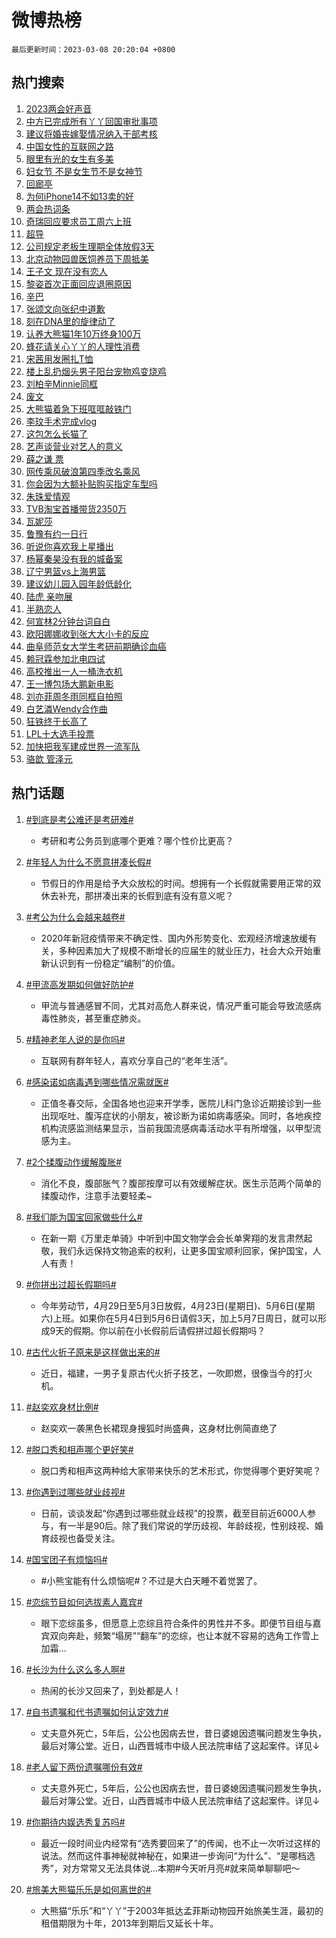 # 微博热榜

`最后更新时间：2023-03-08 20:20:04 +0800`

## 热门搜索

1. [2023两会好声音](https://m.weibo.cn/search?containerid=100103type%3D1%26t%3D10%26q%3D%232023%E4%B8%A4%E4%BC%9A%E5%A5%BD%E5%A3%B0%E9%9F%B3%23&stream_entry_id=51&isnewpage=1&extparam=seat%3D1%26dgr%3D0%26filter_type%3Drealtimehot%26cate%3D10103%26stream_entry_id%3D51%26pos%3D0%26c_type%3D51%26display_time%3D1678278003%26pre_seqid%3D16782780031930127690249&luicode=10000011&lfid=106003type%253D25%2526t%253D3%2526disable_hot%253D1%2526filter_type%253Drealtimehot)
1. [中方已完成所有丫丫回国审批事项](https://m.weibo.cn/search?containerid=100103type%3D1%26t%3D10%26q%3D%23%E4%B8%AD%E6%96%B9%E5%B7%B2%E5%AE%8C%E6%88%90%E6%89%80%E6%9C%89%E4%B8%AB%E4%B8%AB%E5%9B%9E%E5%9B%BD%E5%AE%A1%E6%89%B9%E4%BA%8B%E9%A1%B9%23&stream_entry_id=31&isnewpage=1&extparam=seat%3D1%26dgr%3D0%26filter_type%3Drealtimehot%26q%3D%2523%25E4%25B8%25AD%25E6%2596%25B9%25E5%25B7%25B2%25E5%25AE%258C%25E6%2588%2590%25E6%2589%2580%25E6%259C%2589%25E4%25B8%25AB%25E4%25B8%25AB%25E5%259B%259E%25E5%259B%25BD%25E5%25AE%25A1%25E6%2589%25B9%25E4%25BA%258B%25E9%25A1%25B9%2523%26stream_entry_id%3D31%26pos%3D0%26band_rank%3D1%26realpos%3D1%26c_type%3D31%26lcate%3D5001%26flag%3D1%26cate%3D5001%26display_time%3D1678278003%26pre_seqid%3D16782780031930127690249&luicode=10000011&lfid=106003type%253D25%2526t%253D3%2526disable_hot%253D1%2526filter_type%253Drealtimehot)
1. [建议将婚丧嫁娶情况纳入干部考核](https://m.weibo.cn/search?containerid=100103type%3D1%26t%3D10%26q%3D%23%E5%BB%BA%E8%AE%AE%E5%B0%86%E5%A9%9A%E4%B8%A7%E5%AB%81%E5%A8%B6%E6%83%85%E5%86%B5%E7%BA%B3%E5%85%A5%E5%B9%B2%E9%83%A8%E8%80%83%E6%A0%B8%23&stream_entry_id=31&isnewpage=1&extparam=seat%3D1%26dgr%3D0%26filter_type%3Drealtimehot%26q%3D%2523%25E5%25BB%25BA%25E8%25AE%25AE%25E5%25B0%2586%25E5%25A9%259A%25E4%25B8%25A7%25E5%25AB%2581%25E5%25A8%25B6%25E6%2583%2585%25E5%2586%25B5%25E7%25BA%25B3%25E5%2585%25A5%25E5%25B9%25B2%25E9%2583%25A8%25E8%2580%2583%25E6%25A0%25B8%2523%26stream_entry_id%3D31%26pos%3D1%26band_rank%3D2%26realpos%3D2%26c_type%3D31%26lcate%3D5001%26flag%3D1%26cate%3D5001%26display_time%3D1678278003%26pre_seqid%3D16782780031930127690249&luicode=10000011&lfid=106003type%253D25%2526t%253D3%2526disable_hot%253D1%2526filter_type%253Drealtimehot)
1. [中国女性的互联网之路](https://m.weibo.cn/search?containerid=100103type%3D1%26t%3D10%26q%3D%23%E4%B8%AD%E5%9B%BD%E5%A5%B3%E6%80%A7%E7%9A%84%E4%BA%92%E8%81%94%E7%BD%91%E4%B9%8B%E8%B7%AF%23&stream_entry_id=31&isnewpage=1&extparam=seat%3D1%26dgr%3D0%26filter_type%3Drealtimehot%26q%3D%2523%25E4%25B8%25AD%25E5%259B%25BD%25E5%25A5%25B3%25E6%2580%25A7%25E7%259A%2584%25E4%25BA%2592%25E8%2581%2594%25E7%25BD%2591%25E4%25B9%258B%25E8%25B7%25AF%2523%26stream_entry_id%3D31%26pos%3D2%26band_rank%3D3%26realpos%3D3%26c_type%3D31%26lcate%3D5001%26flag%3D0%26cate%3D5001%26display_time%3D1678278003%26pre_seqid%3D16782780031930127690249&luicode=10000011&lfid=106003type%253D25%2526t%253D3%2526disable_hot%253D1%2526filter_type%253Drealtimehot)
1. [眼里有光的女生有多美](https://m.weibo.cn/search?containerid=100103type%3D1%26t%3D10%26q%3D%23%E7%9C%BC%E9%87%8C%E6%9C%89%E5%85%89%E7%9A%84%E5%A5%B3%E7%94%9F%E6%9C%89%E5%A4%9A%E7%BE%8E%23&stream_entry_id=31&isnewpage=1&extparam=seat%3D1%26dgr%3D0%26filter_type%3Drealtimehot%26topic_ad%3D1%26adid%3D181680%26q%3D%2523%25E7%259C%25BC%25E9%2587%258C%25E6%259C%2589%25E5%2585%2589%25E7%259A%2584%25E5%25A5%25B3%25E7%2594%259F%25E6%259C%2589%25E5%25A4%259A%25E7%25BE%258E%2523%26stream_entry_id%3D31%26pos%3D3%26band_rank%3D4%26c_type%3D31%26lcate%3D5001%26cate%3D5001%26display_time%3D1678278003%26pre_seqid%3D16782780031930127690249&luicode=10000011&lfid=106003type%253D25%2526t%253D3%2526disable_hot%253D1%2526filter_type%253Drealtimehot)
1. [妇女节 不是女生节不是女神节](https://m.weibo.cn/search?containerid=100103type%3D1%26t%3D10%26q%3D%E5%A6%87%E5%A5%B3%E8%8A%82+%E4%B8%8D%E6%98%AF%E5%A5%B3%E7%94%9F%E8%8A%82%E4%B8%8D%E6%98%AF%E5%A5%B3%E7%A5%9E%E8%8A%82&stream_entry_id=31&isnewpage=1&extparam=seat%3D1%26dgr%3D0%26filter_type%3Drealtimehot%26q%3D%25E5%25A6%2587%25E5%25A5%25B3%25E8%258A%2582%2520%25E4%25B8%258D%25E6%2598%25AF%25E5%25A5%25B3%25E7%2594%259F%25E8%258A%2582%25E4%25B8%258D%25E6%2598%25AF%25E5%25A5%25B3%25E7%25A5%259E%25E8%258A%2582%26stream_entry_id%3D31%26pos%3D4%26band_rank%3D4%26realpos%3D4%26c_type%3D31%26lcate%3D5001%26flag%3D16%26cate%3D5001%26display_time%3D1678278003%26pre_seqid%3D16782780031930127690249&luicode=10000011&lfid=106003type%253D25%2526t%253D3%2526disable_hot%253D1%2526filter_type%253Drealtimehot)
1. [回廊亭](https://m.weibo.cn/search?containerid=100103type%3D1%26t%3D10%26q%3D%E5%9B%9E%E5%BB%8A%E4%BA%AD&stream_entry_id=31&isnewpage=1&extparam=seat%3D1%26dgr%3D0%26filter_type%3Drealtimehot%26q%3D%25E5%259B%259E%25E5%25BB%258A%25E4%25BA%25AD%26stream_entry_id%3D31%26pos%3D5%26band_rank%3D5%26realpos%3D5%26c_type%3D31%26lcate%3D5001%26flag%3D1%26cate%3D5001%26display_time%3D1678278003%26pre_seqid%3D16782780031930127690249&luicode=10000011&lfid=106003type%253D25%2526t%253D3%2526disable_hot%253D1%2526filter_type%253Drealtimehot)
1. [为何iPhone14不如13卖的好](https://m.weibo.cn/search?containerid=100103type%3D1%26t%3D10%26q%3D%23%E4%B8%BA%E4%BD%95iPhone14%E4%B8%8D%E5%A6%8213%E5%8D%96%E7%9A%84%E5%A5%BD%23&stream_entry_id=31&isnewpage=1&extparam=seat%3D1%26dgr%3D0%26filter_type%3Drealtimehot%26q%3D%2523%25E4%25B8%25BA%25E4%25BD%2595iPhone14%25E4%25B8%258D%25E5%25A6%258213%25E5%258D%2596%25E7%259A%2584%25E5%25A5%25BD%2523%26stream_entry_id%3D31%26pos%3D6%26band_rank%3D6%26realpos%3D6%26c_type%3D31%26lcate%3D5001%26flag%3D0%26cate%3D5001%26display_time%3D1678278003%26pre_seqid%3D16782780031930127690249&luicode=10000011&lfid=106003type%253D25%2526t%253D3%2526disable_hot%253D1%2526filter_type%253Drealtimehot)
1. [两会热词条](https://m.weibo.cn/search?containerid=100103type%3D1%26t%3D10%26q%3D%23%E4%B8%A4%E4%BC%9A%E7%83%AD%E8%AF%8D%E6%9D%A1%23&stream_entry_id=31&isnewpage=1&extparam=seat%3D1%26dgr%3D0%26filter_type%3Drealtimehot%26adid%3D181701%26q%3D%2523%25E4%25B8%25A4%25E4%25BC%259A%25E7%2583%25AD%25E8%25AF%258D%25E6%259D%25A1%2523%26stream_entry_id%3D31%26pos%3D7%26band_rank%3D7%26c_type%3D31%26lcate%3D5001%26cate%3D5001%26display_time%3D1678278003%26pre_seqid%3D16782780031930127690249&luicode=10000011&lfid=106003type%253D25%2526t%253D3%2526disable_hot%253D1%2526filter_type%253Drealtimehot)
1. [奇瑞回应要求员工周六上班](https://m.weibo.cn/search?containerid=100103type%3D1%26t%3D10%26q%3D%23%E5%A5%87%E7%91%9E%E5%9B%9E%E5%BA%94%E8%A6%81%E6%B1%82%E5%91%98%E5%B7%A5%E5%91%A8%E5%85%AD%E4%B8%8A%E7%8F%AD%23&stream_entry_id=31&isnewpage=1&extparam=seat%3D1%26dgr%3D0%26filter_type%3Drealtimehot%26q%3D%2523%25E5%25A5%2587%25E7%2591%259E%25E5%259B%259E%25E5%25BA%2594%25E8%25A6%2581%25E6%25B1%2582%25E5%2591%2598%25E5%25B7%25A5%25E5%2591%25A8%25E5%2585%25AD%25E4%25B8%258A%25E7%258F%25AD%2523%26stream_entry_id%3D31%26pos%3D8%26band_rank%3D7%26realpos%3D7%26c_type%3D31%26lcate%3D5001%26flag%3D0%26cate%3D5001%26display_time%3D1678278003%26pre_seqid%3D16782780031930127690249&luicode=10000011&lfid=106003type%253D25%2526t%253D3%2526disable_hot%253D1%2526filter_type%253Drealtimehot)
1. [超导](https://m.weibo.cn/search?containerid=100103type%3D1%26t%3D10%26q%3D%E8%B6%85%E5%AF%BC&stream_entry_id=31&isnewpage=1&extparam=seat%3D1%26dgr%3D0%26filter_type%3Drealtimehot%26q%3D%25E8%25B6%2585%25E5%25AF%25BC%26stream_entry_id%3D31%26pos%3D9%26band_rank%3D8%26realpos%3D8%26c_type%3D31%26lcate%3D5001%26flag%3D1%26cate%3D5001%26display_time%3D1678278003%26pre_seqid%3D16782780031930127690249&luicode=10000011&lfid=106003type%253D25%2526t%253D3%2526disable_hot%253D1%2526filter_type%253Drealtimehot)
1. [公司规定老板生理期全体放假3天](https://m.weibo.cn/search?containerid=100103type%3D1%26t%3D10%26q%3D%23%E5%85%AC%E5%8F%B8%E8%A7%84%E5%AE%9A%E8%80%81%E6%9D%BF%E7%94%9F%E7%90%86%E6%9C%9F%E5%85%A8%E4%BD%93%E6%94%BE%E5%81%873%E5%A4%A9%23&stream_entry_id=31&isnewpage=1&extparam=seat%3D1%26dgr%3D0%26filter_type%3Drealtimehot%26q%3D%2523%25E5%2585%25AC%25E5%258F%25B8%25E8%25A7%2584%25E5%25AE%259A%25E8%2580%2581%25E6%259D%25BF%25E7%2594%259F%25E7%2590%2586%25E6%259C%259F%25E5%2585%25A8%25E4%25BD%2593%25E6%2594%25BE%25E5%2581%25873%25E5%25A4%25A9%2523%26stream_entry_id%3D31%26pos%3D10%26band_rank%3D9%26realpos%3D9%26c_type%3D31%26lcate%3D5001%26flag%3D0%26cate%3D5001%26display_time%3D1678278003%26pre_seqid%3D16782780031930127690249&luicode=10000011&lfid=106003type%253D25%2526t%253D3%2526disable_hot%253D1%2526filter_type%253Drealtimehot)
1. [北京动物园兽医饲养员下周抵美](https://m.weibo.cn/search?containerid=100103type%3D1%26t%3D10%26q%3D%23%E5%8C%97%E4%BA%AC%E5%8A%A8%E7%89%A9%E5%9B%AD%E5%85%BD%E5%8C%BB%E9%A5%B2%E5%85%BB%E5%91%98%E4%B8%8B%E5%91%A8%E6%8A%B5%E7%BE%8E%23&stream_entry_id=31&isnewpage=1&extparam=seat%3D1%26dgr%3D0%26filter_type%3Drealtimehot%26q%3D%2523%25E5%258C%2597%25E4%25BA%25AC%25E5%258A%25A8%25E7%2589%25A9%25E5%259B%25AD%25E5%2585%25BD%25E5%258C%25BB%25E9%25A5%25B2%25E5%2585%25BB%25E5%2591%2598%25E4%25B8%258B%25E5%2591%25A8%25E6%258A%25B5%25E7%25BE%258E%2523%26stream_entry_id%3D31%26pos%3D11%26band_rank%3D10%26realpos%3D10%26c_type%3D31%26lcate%3D5001%26flag%3D0%26cate%3D5001%26display_time%3D1678278003%26pre_seqid%3D16782780031930127690249&luicode=10000011&lfid=106003type%253D25%2526t%253D3%2526disable_hot%253D1%2526filter_type%253Drealtimehot)
1. [王子文 现在没有恋人](https://m.weibo.cn/search?containerid=100103type%3D1%26t%3D10%26q%3D%E7%8E%8B%E5%AD%90%E6%96%87+%E7%8E%B0%E5%9C%A8%E6%B2%A1%E6%9C%89%E6%81%8B%E4%BA%BA&stream_entry_id=31&isnewpage=1&extparam=seat%3D1%26dgr%3D0%26filter_type%3Drealtimehot%26q%3D%25E7%258E%258B%25E5%25AD%2590%25E6%2596%2587%2520%25E7%258E%25B0%25E5%259C%25A8%25E6%25B2%25A1%25E6%259C%2589%25E6%2581%258B%25E4%25BA%25BA%26stream_entry_id%3D31%26pos%3D12%26band_rank%3D11%26realpos%3D11%26c_type%3D31%26lcate%3D5001%26flag%3D2%26cate%3D5001%26display_time%3D1678278003%26pre_seqid%3D16782780031930127690249&luicode=10000011&lfid=106003type%253D25%2526t%253D3%2526disable_hot%253D1%2526filter_type%253Drealtimehot)
1. [黎姿首次正面回应退圈原因](https://m.weibo.cn/search?containerid=100103type%3D1%26t%3D10%26q%3D%23%E9%BB%8E%E5%A7%BF%E9%A6%96%E6%AC%A1%E6%AD%A3%E9%9D%A2%E5%9B%9E%E5%BA%94%E9%80%80%E5%9C%88%E5%8E%9F%E5%9B%A0%23&stream_entry_id=31&isnewpage=1&extparam=seat%3D1%26dgr%3D0%26filter_type%3Drealtimehot%26q%3D%2523%25E9%25BB%258E%25E5%25A7%25BF%25E9%25A6%2596%25E6%25AC%25A1%25E6%25AD%25A3%25E9%259D%25A2%25E5%259B%259E%25E5%25BA%2594%25E9%2580%2580%25E5%259C%2588%25E5%258E%259F%25E5%259B%25A0%2523%26stream_entry_id%3D31%26pos%3D13%26band_rank%3D12%26realpos%3D12%26c_type%3D31%26lcate%3D5001%26flag%3D1%26cate%3D5001%26display_time%3D1678278003%26pre_seqid%3D16782780031930127690249&luicode=10000011&lfid=106003type%253D25%2526t%253D3%2526disable_hot%253D1%2526filter_type%253Drealtimehot)
1. [辛巴](https://m.weibo.cn/search?containerid=100103type%3D1%26t%3D10%26q%3D%E8%BE%9B%E5%B7%B4&stream_entry_id=31&isnewpage=1&extparam=seat%3D1%26dgr%3D0%26filter_type%3Drealtimehot%26q%3D%25E8%25BE%259B%25E5%25B7%25B4%26stream_entry_id%3D31%26pos%3D14%26band_rank%3D13%26realpos%3D13%26c_type%3D31%26lcate%3D5001%26flag%3D1%26cate%3D5001%26display_time%3D1678278003%26pre_seqid%3D16782780031930127690249&luicode=10000011&lfid=106003type%253D25%2526t%253D3%2526disable_hot%253D1%2526filter_type%253Drealtimehot)
1. [张颂文向张纪中道歉](https://m.weibo.cn/search?containerid=100103type%3D1%26t%3D10%26q%3D%23%E5%BC%A0%E9%A2%82%E6%96%87%E5%90%91%E5%BC%A0%E7%BA%AA%E4%B8%AD%E9%81%93%E6%AD%89%23&stream_entry_id=31&isnewpage=1&extparam=seat%3D1%26dgr%3D0%26filter_type%3Drealtimehot%26q%3D%2523%25E5%25BC%25A0%25E9%25A2%2582%25E6%2596%2587%25E5%2590%2591%25E5%25BC%25A0%25E7%25BA%25AA%25E4%25B8%25AD%25E9%2581%2593%25E6%25AD%2589%2523%26stream_entry_id%3D31%26pos%3D15%26band_rank%3D14%26realpos%3D14%26c_type%3D31%26lcate%3D5001%26flag%3D2%26cate%3D5001%26display_time%3D1678278003%26pre_seqid%3D16782780031930127690249&luicode=10000011&lfid=106003type%253D25%2526t%253D3%2526disable_hot%253D1%2526filter_type%253Drealtimehot)
1. [刻在DNA里的旋律动了](https://m.weibo.cn/search?containerid=100103type%3D1%26t%3D10%26q%3D%23%E5%88%BB%E5%9C%A8DNA%E9%87%8C%E7%9A%84%E6%97%8B%E5%BE%8B%E5%8A%A8%E4%BA%86%23&stream_entry_id=31&isnewpage=1&extparam=seat%3D1%26dgr%3D0%26filter_type%3Drealtimehot%26adid%3D181855%26q%3D%2523%25E5%2588%25BB%25E5%259C%25A8DNA%25E9%2587%258C%25E7%259A%2584%25E6%2597%258B%25E5%25BE%258B%25E5%258A%25A8%25E4%25BA%2586%2523%26stream_entry_id%3D31%26pos%3D16%26band_rank%3D15%26realpos%3D15%26c_type%3D31%26lcate%3D5001%26flag%3D0%26cate%3D5001%26display_time%3D1678278003%26pre_seqid%3D16782780031930127690249&luicode=10000011&lfid=106003type%253D25%2526t%253D3%2526disable_hot%253D1%2526filter_type%253Drealtimehot)
1. [认养大熊猫1年10万终身100万](https://m.weibo.cn/search?containerid=100103type%3D1%26t%3D10%26q%3D%23%E8%AE%A4%E5%85%BB%E5%A4%A7%E7%86%8A%E7%8C%AB1%E5%B9%B410%E4%B8%87%E7%BB%88%E8%BA%AB100%E4%B8%87%23&stream_entry_id=31&isnewpage=1&extparam=seat%3D1%26dgr%3D0%26filter_type%3Drealtimehot%26q%3D%2523%25E8%25AE%25A4%25E5%2585%25BB%25E5%25A4%25A7%25E7%2586%258A%25E7%258C%25AB1%25E5%25B9%25B410%25E4%25B8%2587%25E7%25BB%2588%25E8%25BA%25AB100%25E4%25B8%2587%2523%26stream_entry_id%3D31%26pos%3D17%26band_rank%3D16%26realpos%3D16%26c_type%3D31%26lcate%3D5001%26flag%3D1%26cate%3D5001%26display_time%3D1678278003%26pre_seqid%3D16782780031930127690249&luicode=10000011&lfid=106003type%253D25%2526t%253D3%2526disable_hot%253D1%2526filter_type%253Drealtimehot)
1. [蜂花请关心丫丫的人理性消费](https://m.weibo.cn/search?containerid=100103type%3D1%26t%3D10%26q%3D%23%E8%9C%82%E8%8A%B1%E8%AF%B7%E5%85%B3%E5%BF%83%E4%B8%AB%E4%B8%AB%E7%9A%84%E4%BA%BA%E7%90%86%E6%80%A7%E6%B6%88%E8%B4%B9%23&stream_entry_id=31&isnewpage=1&extparam=seat%3D1%26dgr%3D0%26filter_type%3Drealtimehot%26q%3D%2523%25E8%259C%2582%25E8%258A%25B1%25E8%25AF%25B7%25E5%2585%25B3%25E5%25BF%2583%25E4%25B8%25AB%25E4%25B8%25AB%25E7%259A%2584%25E4%25BA%25BA%25E7%2590%2586%25E6%2580%25A7%25E6%25B6%2588%25E8%25B4%25B9%2523%26stream_entry_id%3D31%26pos%3D18%26band_rank%3D17%26realpos%3D17%26c_type%3D31%26lcate%3D5001%26flag%3D0%26cate%3D5001%26display_time%3D1678278003%26pre_seqid%3D16782780031930127690249&luicode=10000011&lfid=106003type%253D25%2526t%253D3%2526disable_hot%253D1%2526filter_type%253Drealtimehot)
1. [宋茜用发圈扎T恤](https://m.weibo.cn/search?containerid=100103type%3D1%26t%3D10%26q%3D%23%E5%AE%8B%E8%8C%9C%E7%94%A8%E5%8F%91%E5%9C%88%E6%89%8ET%E6%81%A4%23&stream_entry_id=31&isnewpage=1&extparam=seat%3D1%26dgr%3D0%26filter_type%3Drealtimehot%26q%3D%2523%25E5%25AE%258B%25E8%258C%259C%25E7%2594%25A8%25E5%258F%2591%25E5%259C%2588%25E6%2589%258ET%25E6%2581%25A4%2523%26stream_entry_id%3D31%26pos%3D19%26band_rank%3D18%26realpos%3D18%26c_type%3D31%26lcate%3D5001%26flag%3D1%26cate%3D5001%26display_time%3D1678278003%26pre_seqid%3D16782780031930127690249&luicode=10000011&lfid=106003type%253D25%2526t%253D3%2526disable_hot%253D1%2526filter_type%253Drealtimehot)
1. [楼上乱扔烟头男子阳台宠物鸡变烧鸡](https://m.weibo.cn/search?containerid=100103type%3D1%26t%3D10%26q%3D%23%E6%A5%BC%E4%B8%8A%E4%B9%B1%E6%89%94%E7%83%9F%E5%A4%B4%E7%94%B7%E5%AD%90%E9%98%B3%E5%8F%B0%E5%AE%A0%E7%89%A9%E9%B8%A1%E5%8F%98%E7%83%A7%E9%B8%A1%23&stream_entry_id=31&isnewpage=1&extparam=seat%3D1%26dgr%3D0%26filter_type%3Drealtimehot%26q%3D%2523%25E6%25A5%25BC%25E4%25B8%258A%25E4%25B9%25B1%25E6%2589%2594%25E7%2583%259F%25E5%25A4%25B4%25E7%2594%25B7%25E5%25AD%2590%25E9%2598%25B3%25E5%258F%25B0%25E5%25AE%25A0%25E7%2589%25A9%25E9%25B8%25A1%25E5%258F%2598%25E7%2583%25A7%25E9%25B8%25A1%2523%26stream_entry_id%3D31%26pos%3D20%26band_rank%3D19%26realpos%3D19%26c_type%3D31%26lcate%3D5001%26flag%3D0%26cate%3D5001%26display_time%3D1678278003%26pre_seqid%3D16782780031930127690249&luicode=10000011&lfid=106003type%253D25%2526t%253D3%2526disable_hot%253D1%2526filter_type%253Drealtimehot)
1. [刘柏辛Minnie同框](https://m.weibo.cn/search?containerid=100103type%3D1%26t%3D10%26q%3D%23%E5%88%98%E6%9F%8F%E8%BE%9BMinnie%E5%90%8C%E6%A1%86%23&stream_entry_id=31&isnewpage=1&extparam=seat%3D1%26dgr%3D0%26filter_type%3Drealtimehot%26q%3D%2523%25E5%2588%2598%25E6%259F%258F%25E8%25BE%259BMinnie%25E5%2590%258C%25E6%25A1%2586%2523%26stream_entry_id%3D31%26pos%3D21%26band_rank%3D20%26realpos%3D20%26c_type%3D31%26lcate%3D5001%26flag%3D1%26cate%3D5001%26display_time%3D1678278003%26pre_seqid%3D16782780031930127690249&luicode=10000011&lfid=106003type%253D25%2526t%253D3%2526disable_hot%253D1%2526filter_type%253Drealtimehot)
1. [废文](https://m.weibo.cn/search?containerid=100103type%3D1%26t%3D10%26q%3D%E5%BA%9F%E6%96%87&stream_entry_id=31&isnewpage=1&extparam=seat%3D1%26dgr%3D0%26filter_type%3Drealtimehot%26q%3D%25E5%25BA%259F%25E6%2596%2587%26stream_entry_id%3D31%26pos%3D22%26band_rank%3D21%26realpos%3D21%26c_type%3D31%26lcate%3D5001%26flag%3D0%26cate%3D5001%26display_time%3D1678278003%26pre_seqid%3D16782780031930127690249&luicode=10000011&lfid=106003type%253D25%2526t%253D3%2526disable_hot%253D1%2526filter_type%253Drealtimehot)
1. [大熊猫着急下班哐哐敲铁门](https://m.weibo.cn/search?containerid=100103type%3D1%26t%3D10%26q%3D%23%E5%A4%A7%E7%86%8A%E7%8C%AB%E7%9D%80%E6%80%A5%E4%B8%8B%E7%8F%AD%E5%93%90%E5%93%90%E6%95%B2%E9%93%81%E9%97%A8%23&stream_entry_id=31&isnewpage=1&extparam=seat%3D1%26dgr%3D0%26filter_type%3Drealtimehot%26q%3D%2523%25E5%25A4%25A7%25E7%2586%258A%25E7%258C%25AB%25E7%259D%2580%25E6%2580%25A5%25E4%25B8%258B%25E7%258F%25AD%25E5%2593%2590%25E5%2593%2590%25E6%2595%25B2%25E9%2593%2581%25E9%2597%25A8%2523%26stream_entry_id%3D31%26pos%3D23%26band_rank%3D22%26realpos%3D22%26c_type%3D31%26lcate%3D5001%26flag%3D0%26cate%3D5001%26display_time%3D1678278003%26pre_seqid%3D16782780031930127690249&luicode=10000011&lfid=106003type%253D25%2526t%253D3%2526disable_hot%253D1%2526filter_type%253Drealtimehot)
1. [李玟手术完成vlog](https://m.weibo.cn/search?containerid=100103type%3D1%26t%3D10%26q%3D%23%E6%9D%8E%E7%8E%9F%E6%89%8B%E6%9C%AF%E5%AE%8C%E6%88%90vlog%23&stream_entry_id=31&isnewpage=1&extparam=seat%3D1%26dgr%3D0%26filter_type%3Drealtimehot%26q%3D%2523%25E6%259D%258E%25E7%258E%259F%25E6%2589%258B%25E6%259C%25AF%25E5%25AE%258C%25E6%2588%2590vlog%2523%26stream_entry_id%3D31%26pos%3D24%26band_rank%3D23%26realpos%3D23%26c_type%3D31%26lcate%3D5001%26flag%3D1%26cate%3D5001%26display_time%3D1678278003%26pre_seqid%3D16782780031930127690249&luicode=10000011&lfid=106003type%253D25%2526t%253D3%2526disable_hot%253D1%2526filter_type%253Drealtimehot)
1. [这包怎么长猫了](https://m.weibo.cn/search?containerid=100103type%3D1%26t%3D10%26q%3D%23%E8%BF%99%E5%8C%85%E6%80%8E%E4%B9%88%E9%95%BF%E7%8C%AB%E4%BA%86%23&stream_entry_id=31&isnewpage=1&extparam=seat%3D1%26dgr%3D0%26filter_type%3Drealtimehot%26q%3D%2523%25E8%25BF%2599%25E5%258C%2585%25E6%2580%258E%25E4%25B9%2588%25E9%2595%25BF%25E7%258C%25AB%25E4%25BA%2586%2523%26stream_entry_id%3D31%26pos%3D25%26band_rank%3D24%26realpos%3D24%26c_type%3D31%26lcate%3D5001%26flag%3D1%26cate%3D5001%26display_time%3D1678278003%26pre_seqid%3D16782780031930127690249&luicode=10000011&lfid=106003type%253D25%2526t%253D3%2526disable_hot%253D1%2526filter_type%253Drealtimehot)
1. [艺声谈营业对艺人的意义](https://m.weibo.cn/search?containerid=100103type%3D1%26t%3D10%26q%3D%23%E8%89%BA%E5%A3%B0%E8%B0%88%E8%90%A5%E4%B8%9A%E5%AF%B9%E8%89%BA%E4%BA%BA%E7%9A%84%E6%84%8F%E4%B9%89%23&stream_entry_id=31&isnewpage=1&extparam=seat%3D1%26dgr%3D0%26filter_type%3Drealtimehot%26q%3D%2523%25E8%2589%25BA%25E5%25A3%25B0%25E8%25B0%2588%25E8%2590%25A5%25E4%25B8%259A%25E5%25AF%25B9%25E8%2589%25BA%25E4%25BA%25BA%25E7%259A%2584%25E6%2584%258F%25E4%25B9%2589%2523%26stream_entry_id%3D31%26pos%3D26%26band_rank%3D25%26realpos%3D25%26c_type%3D31%26lcate%3D5001%26flag%3D1%26cate%3D5001%26display_time%3D1678278003%26pre_seqid%3D16782780031930127690249&luicode=10000011&lfid=106003type%253D25%2526t%253D3%2526disable_hot%253D1%2526filter_type%253Drealtimehot)
1. [薛之谦 票](https://m.weibo.cn/search?containerid=100103type%3D1%26t%3D10%26q%3D%E8%96%9B%E4%B9%8B%E8%B0%A6+%E7%A5%A8&stream_entry_id=31&isnewpage=1&extparam=seat%3D1%26dgr%3D0%26filter_type%3Drealtimehot%26q%3D%25E8%2596%259B%25E4%25B9%258B%25E8%25B0%25A6%2520%25E7%25A5%25A8%26stream_entry_id%3D31%26pos%3D27%26band_rank%3D26%26realpos%3D26%26c_type%3D31%26lcate%3D5001%26flag%3D0%26cate%3D5001%26display_time%3D1678278003%26pre_seqid%3D16782780031930127690249&luicode=10000011&lfid=106003type%253D25%2526t%253D3%2526disable_hot%253D1%2526filter_type%253Drealtimehot)
1. [网传乘风破浪第四季改名乘风](https://m.weibo.cn/search?containerid=100103type%3D1%26t%3D10%26q%3D%23%E7%BD%91%E4%BC%A0%E4%B9%98%E9%A3%8E%E7%A0%B4%E6%B5%AA%E7%AC%AC%E5%9B%9B%E5%AD%A3%E6%94%B9%E5%90%8D%E4%B9%98%E9%A3%8E%23&stream_entry_id=31&isnewpage=1&extparam=seat%3D1%26dgr%3D0%26filter_type%3Drealtimehot%26q%3D%2523%25E7%25BD%2591%25E4%25BC%25A0%25E4%25B9%2598%25E9%25A3%258E%25E7%25A0%25B4%25E6%25B5%25AA%25E7%25AC%25AC%25E5%259B%259B%25E5%25AD%25A3%25E6%2594%25B9%25E5%2590%258D%25E4%25B9%2598%25E9%25A3%258E%2523%26stream_entry_id%3D31%26pos%3D28%26band_rank%3D27%26realpos%3D27%26c_type%3D31%26lcate%3D5001%26flag%3D0%26cate%3D5001%26display_time%3D1678278003%26pre_seqid%3D16782780031930127690249&luicode=10000011&lfid=106003type%253D25%2526t%253D3%2526disable_hot%253D1%2526filter_type%253Drealtimehot)
1. [你会因为大额补贴购买指定车型吗](https://m.weibo.cn/search?containerid=100103type%3D1%26t%3D10%26q%3D%23%E4%BD%A0%E4%BC%9A%E5%9B%A0%E4%B8%BA%E5%A4%A7%E9%A2%9D%E8%A1%A5%E8%B4%B4%E8%B4%AD%E4%B9%B0%E6%8C%87%E5%AE%9A%E8%BD%A6%E5%9E%8B%E5%90%97%23&stream_entry_id=31&isnewpage=1&extparam=seat%3D1%26dgr%3D0%26filter_type%3Drealtimehot%26q%3D%2523%25E4%25BD%25A0%25E4%25BC%259A%25E5%259B%25A0%25E4%25B8%25BA%25E5%25A4%25A7%25E9%25A2%259D%25E8%25A1%25A5%25E8%25B4%25B4%25E8%25B4%25AD%25E4%25B9%25B0%25E6%258C%2587%25E5%25AE%259A%25E8%25BD%25A6%25E5%259E%258B%25E5%2590%2597%2523%26stream_entry_id%3D31%26pos%3D29%26band_rank%3D28%26realpos%3D28%26c_type%3D31%26lcate%3D5001%26flag%3D1%26cate%3D5001%26display_time%3D1678278003%26pre_seqid%3D16782780031930127690249&luicode=10000011&lfid=106003type%253D25%2526t%253D3%2526disable_hot%253D1%2526filter_type%253Drealtimehot)
1. [朱珠爱情观](https://m.weibo.cn/search?containerid=100103type%3D1%26t%3D10%26q%3D%23%E6%9C%B1%E7%8F%A0%E7%88%B1%E6%83%85%E8%A7%82%23&stream_entry_id=31&isnewpage=1&extparam=seat%3D1%26dgr%3D0%26filter_type%3Drealtimehot%26q%3D%2523%25E6%259C%25B1%25E7%258F%25A0%25E7%2588%25B1%25E6%2583%2585%25E8%25A7%2582%2523%26stream_entry_id%3D31%26pos%3D30%26band_rank%3D29%26realpos%3D29%26c_type%3D31%26lcate%3D5001%26flag%3D0%26cate%3D5001%26display_time%3D1678278003%26pre_seqid%3D16782780031930127690249&luicode=10000011&lfid=106003type%253D25%2526t%253D3%2526disable_hot%253D1%2526filter_type%253Drealtimehot)
1. [TVB淘宝首播带货2350万](https://m.weibo.cn/search?containerid=100103type%3D1%26t%3D10%26q%3D%23TVB%E6%B7%98%E5%AE%9D%E9%A6%96%E6%92%AD%E5%B8%A6%E8%B4%A72350%E4%B8%87%23&stream_entry_id=31&isnewpage=1&extparam=seat%3D1%26dgr%3D0%26filter_type%3Drealtimehot%26q%3D%2523TVB%25E6%25B7%2598%25E5%25AE%259D%25E9%25A6%2596%25E6%2592%25AD%25E5%25B8%25A6%25E8%25B4%25A72350%25E4%25B8%2587%2523%26stream_entry_id%3D31%26pos%3D31%26band_rank%3D30%26realpos%3D30%26c_type%3D31%26lcate%3D5001%26flag%3D0%26cate%3D5001%26display_time%3D1678278003%26pre_seqid%3D16782780031930127690249&luicode=10000011&lfid=106003type%253D25%2526t%253D3%2526disable_hot%253D1%2526filter_type%253Drealtimehot)
1. [瓦妮莎](https://m.weibo.cn/search?containerid=100103type%3D1%26t%3D10%26q%3D%E7%93%A6%E5%A6%AE%E8%8E%8E&stream_entry_id=31&isnewpage=1&extparam=seat%3D1%26dgr%3D0%26filter_type%3Drealtimehot%26q%3D%25E7%2593%25A6%25E5%25A6%25AE%25E8%258E%258E%26stream_entry_id%3D31%26pos%3D32%26band_rank%3D31%26realpos%3D31%26c_type%3D31%26lcate%3D5001%26flag%3D0%26cate%3D5001%26display_time%3D1678278003%26pre_seqid%3D16782780031930127690249&luicode=10000011&lfid=106003type%253D25%2526t%253D3%2526disable_hot%253D1%2526filter_type%253Drealtimehot)
1. [鲁豫有约一日行](https://m.weibo.cn/search?containerid=100103type%3D1%26t%3D10%26q%3D%E9%B2%81%E8%B1%AB%E6%9C%89%E7%BA%A6%E4%B8%80%E6%97%A5%E8%A1%8C&stream_entry_id=31&isnewpage=1&extparam=seat%3D1%26dgr%3D0%26filter_type%3Drealtimehot%26q%3D%25E9%25B2%2581%25E8%25B1%25AB%25E6%259C%2589%25E7%25BA%25A6%25E4%25B8%2580%25E6%2597%25A5%25E8%25A1%258C%26stream_entry_id%3D31%26pos%3D33%26band_rank%3D32%26realpos%3D32%26c_type%3D31%26lcate%3D5001%26flag%3D1%26cate%3D5001%26display_time%3D1678278003%26pre_seqid%3D16782780031930127690249&luicode=10000011&lfid=106003type%253D25%2526t%253D3%2526disable_hot%253D1%2526filter_type%253Drealtimehot)
1. [听说你喜欢我上星播出](https://m.weibo.cn/search?containerid=100103type%3D1%26t%3D10%26q%3D%23%E5%90%AC%E8%AF%B4%E4%BD%A0%E5%96%9C%E6%AC%A2%E6%88%91%E4%B8%8A%E6%98%9F%E6%92%AD%E5%87%BA%23&stream_entry_id=31&isnewpage=1&extparam=seat%3D1%26dgr%3D0%26filter_type%3Drealtimehot%26q%3D%2523%25E5%2590%25AC%25E8%25AF%25B4%25E4%25BD%25A0%25E5%2596%259C%25E6%25AC%25A2%25E6%2588%2591%25E4%25B8%258A%25E6%2598%259F%25E6%2592%25AD%25E5%2587%25BA%2523%26stream_entry_id%3D31%26pos%3D34%26band_rank%3D33%26realpos%3D33%26c_type%3D31%26lcate%3D5001%26flag%3D1%26cate%3D5001%26display_time%3D1678278003%26pre_seqid%3D16782780031930127690249&luicode=10000011&lfid=106003type%253D25%2526t%253D3%2526disable_hot%253D1%2526filter_type%253Drealtimehot)
1. [杨幂秦昊没有我的城备案](https://m.weibo.cn/search?containerid=100103type%3D1%26t%3D10%26q%3D%23%E6%9D%A8%E5%B9%82%E7%A7%A6%E6%98%8A%E6%B2%A1%E6%9C%89%E6%88%91%E7%9A%84%E5%9F%8E%E5%A4%87%E6%A1%88%23&stream_entry_id=31&isnewpage=1&extparam=seat%3D1%26dgr%3D0%26filter_type%3Drealtimehot%26q%3D%2523%25E6%259D%25A8%25E5%25B9%2582%25E7%25A7%25A6%25E6%2598%258A%25E6%25B2%25A1%25E6%259C%2589%25E6%2588%2591%25E7%259A%2584%25E5%259F%258E%25E5%25A4%2587%25E6%25A1%2588%2523%26stream_entry_id%3D31%26pos%3D35%26band_rank%3D34%26realpos%3D34%26c_type%3D31%26lcate%3D5001%26flag%3D0%26cate%3D5001%26display_time%3D1678278003%26pre_seqid%3D16782780031930127690249&luicode=10000011&lfid=106003type%253D25%2526t%253D3%2526disable_hot%253D1%2526filter_type%253Drealtimehot)
1. [辽宁男篮vs上海男篮](https://m.weibo.cn/search?containerid=100103type%3D1%26t%3D10%26q%3D%23%E8%BE%BD%E5%AE%81%E7%94%B7%E7%AF%AEvs%E4%B8%8A%E6%B5%B7%E7%94%B7%E7%AF%AE%23&stream_entry_id=31&isnewpage=1&extparam=seat%3D1%26dgr%3D0%26filter_type%3Drealtimehot%26q%3D%2523%25E8%25BE%25BD%25E5%25AE%2581%25E7%2594%25B7%25E7%25AF%25AEvs%25E4%25B8%258A%25E6%25B5%25B7%25E7%2594%25B7%25E7%25AF%25AE%2523%26stream_entry_id%3D31%26pos%3D36%26band_rank%3D35%26realpos%3D35%26c_type%3D31%26lcate%3D5001%26flag%3D1%26cate%3D5001%26display_time%3D1678278003%26pre_seqid%3D16782780031930127690249&luicode=10000011&lfid=106003type%253D25%2526t%253D3%2526disable_hot%253D1%2526filter_type%253Drealtimehot)
1. [建议幼儿园入园年龄低龄化](https://m.weibo.cn/search?containerid=100103type%3D1%26t%3D10%26q%3D%23%E5%BB%BA%E8%AE%AE%E5%B9%BC%E5%84%BF%E5%9B%AD%E5%85%A5%E5%9B%AD%E5%B9%B4%E9%BE%84%E4%BD%8E%E9%BE%84%E5%8C%96%23&stream_entry_id=31&isnewpage=1&extparam=seat%3D1%26dgr%3D0%26filter_type%3Drealtimehot%26q%3D%2523%25E5%25BB%25BA%25E8%25AE%25AE%25E5%25B9%25BC%25E5%2584%25BF%25E5%259B%25AD%25E5%2585%25A5%25E5%259B%25AD%25E5%25B9%25B4%25E9%25BE%2584%25E4%25BD%258E%25E9%25BE%2584%25E5%258C%2596%2523%26stream_entry_id%3D31%26pos%3D37%26band_rank%3D36%26realpos%3D36%26c_type%3D31%26lcate%3D5001%26flag%3D0%26cate%3D5001%26display_time%3D1678278003%26pre_seqid%3D16782780031930127690249&luicode=10000011&lfid=106003type%253D25%2526t%253D3%2526disable_hot%253D1%2526filter_type%253Drealtimehot)
1. [陆虎 亲吻展](https://m.weibo.cn/search?containerid=100103type%3D1%26t%3D10%26q%3D%E9%99%86%E8%99%8E+%E4%BA%B2%E5%90%BB%E5%B1%95&stream_entry_id=31&isnewpage=1&extparam=seat%3D1%26dgr%3D0%26filter_type%3Drealtimehot%26q%3D%25E9%2599%2586%25E8%2599%258E%2520%25E4%25BA%25B2%25E5%2590%25BB%25E5%25B1%2595%26stream_entry_id%3D31%26pos%3D38%26band_rank%3D37%26realpos%3D37%26c_type%3D31%26lcate%3D5001%26flag%3D0%26cate%3D5001%26display_time%3D1678278003%26pre_seqid%3D16782780031930127690249&luicode=10000011&lfid=106003type%253D25%2526t%253D3%2526disable_hot%253D1%2526filter_type%253Drealtimehot)
1. [半熟恋人](https://m.weibo.cn/search?containerid=100103type%3D1%26t%3D10%26q%3D%E5%8D%8A%E7%86%9F%E6%81%8B%E4%BA%BA&stream_entry_id=31&isnewpage=1&extparam=seat%3D1%26dgr%3D0%26filter_type%3Drealtimehot%26q%3D%25E5%258D%258A%25E7%2586%259F%25E6%2581%258B%25E4%25BA%25BA%26stream_entry_id%3D31%26pos%3D39%26band_rank%3D38%26realpos%3D38%26c_type%3D31%26lcate%3D5001%26flag%3D0%26cate%3D5001%26display_time%3D1678278003%26pre_seqid%3D16782780031930127690249&luicode=10000011&lfid=106003type%253D25%2526t%253D3%2526disable_hot%253D1%2526filter_type%253Drealtimehot)
1. [何宣林2分钟台词自白](https://m.weibo.cn/search?containerid=100103type%3D1%26t%3D10%26q%3D%23%E4%BD%95%E5%AE%A3%E6%9E%972%E5%88%86%E9%92%9F%E5%8F%B0%E8%AF%8D%E8%87%AA%E7%99%BD%23&stream_entry_id=31&isnewpage=1&extparam=seat%3D1%26dgr%3D0%26filter_type%3Drealtimehot%26q%3D%2523%25E4%25BD%2595%25E5%25AE%25A3%25E6%259E%25972%25E5%2588%2586%25E9%2592%259F%25E5%258F%25B0%25E8%25AF%258D%25E8%2587%25AA%25E7%2599%25BD%2523%26stream_entry_id%3D31%26pos%3D40%26band_rank%3D39%26realpos%3D39%26c_type%3D31%26lcate%3D5001%26flag%3D1%26cate%3D5001%26display_time%3D1678278003%26pre_seqid%3D16782780031930127690249&luicode=10000011&lfid=106003type%253D25%2526t%253D3%2526disable_hot%253D1%2526filter_type%253Drealtimehot)
1. [欧阳娜娜收到张大大小卡的反应](https://m.weibo.cn/search?containerid=100103type%3D1%26t%3D10%26q%3D%23%E6%AC%A7%E9%98%B3%E5%A8%9C%E5%A8%9C%E6%94%B6%E5%88%B0%E5%BC%A0%E5%A4%A7%E5%A4%A7%E5%B0%8F%E5%8D%A1%E7%9A%84%E5%8F%8D%E5%BA%94%23&stream_entry_id=31&isnewpage=1&extparam=seat%3D1%26dgr%3D0%26filter_type%3Drealtimehot%26q%3D%2523%25E6%25AC%25A7%25E9%2598%25B3%25E5%25A8%259C%25E5%25A8%259C%25E6%2594%25B6%25E5%2588%25B0%25E5%25BC%25A0%25E5%25A4%25A7%25E5%25A4%25A7%25E5%25B0%258F%25E5%258D%25A1%25E7%259A%2584%25E5%258F%258D%25E5%25BA%2594%2523%26stream_entry_id%3D31%26pos%3D41%26band_rank%3D40%26realpos%3D40%26c_type%3D31%26lcate%3D5001%26flag%3D0%26cate%3D5001%26display_time%3D1678278003%26pre_seqid%3D16782780031930127690249&luicode=10000011&lfid=106003type%253D25%2526t%253D3%2526disable_hot%253D1%2526filter_type%253Drealtimehot)
1. [曲阜师范女大学生考研前期确诊血癌](https://m.weibo.cn/search?containerid=100103type%3D1%26t%3D10%26q%3D%23%E6%9B%B2%E9%98%9C%E5%B8%88%E8%8C%83%E5%A5%B3%E5%A4%A7%E5%AD%A6%E7%94%9F%E8%80%83%E7%A0%94%E5%89%8D%E6%9C%9F%E7%A1%AE%E8%AF%8A%E8%A1%80%E7%99%8C%23&stream_entry_id=31&isnewpage=1&extparam=seat%3D1%26dgr%3D0%26filter_type%3Drealtimehot%26q%3D%2523%25E6%259B%25B2%25E9%2598%259C%25E5%25B8%2588%25E8%258C%2583%25E5%25A5%25B3%25E5%25A4%25A7%25E5%25AD%25A6%25E7%2594%259F%25E8%2580%2583%25E7%25A0%2594%25E5%2589%258D%25E6%259C%259F%25E7%25A1%25AE%25E8%25AF%258A%25E8%25A1%2580%25E7%2599%258C%2523%26stream_entry_id%3D31%26pos%3D42%26band_rank%3D41%26realpos%3D41%26c_type%3D31%26lcate%3D5001%26flag%3D0%26cate%3D5001%26display_time%3D1678278003%26pre_seqid%3D16782780031930127690249&luicode=10000011&lfid=106003type%253D25%2526t%253D3%2526disable_hot%253D1%2526filter_type%253Drealtimehot)
1. [赖冠霖参加北电四试](https://m.weibo.cn/search?containerid=100103type%3D1%26t%3D10%26q%3D%23%E8%B5%96%E5%86%A0%E9%9C%96%E5%8F%82%E5%8A%A0%E5%8C%97%E7%94%B5%E5%9B%9B%E8%AF%95%23&stream_entry_id=31&isnewpage=1&extparam=seat%3D1%26dgr%3D0%26filter_type%3Drealtimehot%26q%3D%2523%25E8%25B5%2596%25E5%2586%25A0%25E9%259C%2596%25E5%258F%2582%25E5%258A%25A0%25E5%258C%2597%25E7%2594%25B5%25E5%259B%259B%25E8%25AF%2595%2523%26stream_entry_id%3D31%26pos%3D43%26band_rank%3D42%26realpos%3D42%26c_type%3D31%26lcate%3D5001%26flag%3D0%26cate%3D5001%26display_time%3D1678278003%26pre_seqid%3D16782780031930127690249&luicode=10000011&lfid=106003type%253D25%2526t%253D3%2526disable_hot%253D1%2526filter_type%253Drealtimehot)
1. [高校推出一人一桶洗衣机](https://m.weibo.cn/search?containerid=100103type%3D1%26t%3D10%26q%3D%23%E9%AB%98%E6%A0%A1%E6%8E%A8%E5%87%BA%E4%B8%80%E4%BA%BA%E4%B8%80%E6%A1%B6%E6%B4%97%E8%A1%A3%E6%9C%BA%23&stream_entry_id=31&isnewpage=1&extparam=seat%3D1%26dgr%3D0%26filter_type%3Drealtimehot%26q%3D%2523%25E9%25AB%2598%25E6%25A0%25A1%25E6%258E%25A8%25E5%2587%25BA%25E4%25B8%2580%25E4%25BA%25BA%25E4%25B8%2580%25E6%25A1%25B6%25E6%25B4%2597%25E8%25A1%25A3%25E6%259C%25BA%2523%26stream_entry_id%3D31%26pos%3D44%26band_rank%3D43%26realpos%3D43%26c_type%3D31%26lcate%3D5001%26flag%3D0%26cate%3D5001%26display_time%3D1678278003%26pre_seqid%3D16782780031930127690249&luicode=10000011&lfid=106003type%253D25%2526t%253D3%2526disable_hot%253D1%2526filter_type%253Drealtimehot)
1. [王一博包场大鹏新电影](https://m.weibo.cn/search?containerid=100103type%3D1%26t%3D10%26q%3D%23%E7%8E%8B%E4%B8%80%E5%8D%9A%E5%8C%85%E5%9C%BA%E5%A4%A7%E9%B9%8F%E6%96%B0%E7%94%B5%E5%BD%B1%23&stream_entry_id=31&isnewpage=1&extparam=seat%3D1%26dgr%3D0%26filter_type%3Drealtimehot%26q%3D%2523%25E7%258E%258B%25E4%25B8%2580%25E5%258D%259A%25E5%258C%2585%25E5%259C%25BA%25E5%25A4%25A7%25E9%25B9%258F%25E6%2596%25B0%25E7%2594%25B5%25E5%25BD%25B1%2523%26stream_entry_id%3D31%26pos%3D45%26band_rank%3D44%26realpos%3D44%26c_type%3D31%26lcate%3D5001%26flag%3D0%26cate%3D5001%26display_time%3D1678278003%26pre_seqid%3D16782780031930127690249&luicode=10000011&lfid=106003type%253D25%2526t%253D3%2526disable_hot%253D1%2526filter_type%253Drealtimehot)
1. [刘亦菲周冬雨同框自拍照](https://m.weibo.cn/search?containerid=100103type%3D1%26t%3D10%26q%3D%23%E5%88%98%E4%BA%A6%E8%8F%B2%E5%91%A8%E5%86%AC%E9%9B%A8%E5%90%8C%E6%A1%86%E8%87%AA%E6%8B%8D%E7%85%A7%23&stream_entry_id=31&isnewpage=1&extparam=seat%3D1%26dgr%3D0%26filter_type%3Drealtimehot%26q%3D%2523%25E5%2588%2598%25E4%25BA%25A6%25E8%258F%25B2%25E5%2591%25A8%25E5%2586%25AC%25E9%259B%25A8%25E5%2590%258C%25E6%25A1%2586%25E8%2587%25AA%25E6%258B%258D%25E7%2585%25A7%2523%26stream_entry_id%3D31%26pos%3D46%26band_rank%3D45%26realpos%3D45%26c_type%3D31%26lcate%3D5001%26flag%3D0%26cate%3D5001%26display_time%3D1678278003%26pre_seqid%3D16782780031930127690249&luicode=10000011&lfid=106003type%253D25%2526t%253D3%2526disable_hot%253D1%2526filter_type%253Drealtimehot)
1. [白艺潾Wendy合作曲](https://m.weibo.cn/search?containerid=100103type%3D1%26t%3D10%26q%3D%23%E7%99%BD%E8%89%BA%E6%BD%BEWendy%E5%90%88%E4%BD%9C%E6%9B%B2%23&stream_entry_id=31&isnewpage=1&extparam=seat%3D1%26dgr%3D0%26filter_type%3Drealtimehot%26q%3D%2523%25E7%2599%25BD%25E8%2589%25BA%25E6%25BD%25BEWendy%25E5%2590%2588%25E4%25BD%259C%25E6%259B%25B2%2523%26stream_entry_id%3D31%26pos%3D47%26band_rank%3D46%26realpos%3D46%26c_type%3D31%26lcate%3D5001%26flag%3D0%26cate%3D5001%26display_time%3D1678278003%26pre_seqid%3D16782780031930127690249&luicode=10000011&lfid=106003type%253D25%2526t%253D3%2526disable_hot%253D1%2526filter_type%253Drealtimehot)
1. [狂铁终于长高了](https://m.weibo.cn/search?containerid=100103type%3D1%26t%3D10%26q%3D%23%E7%8B%82%E9%93%81%E7%BB%88%E4%BA%8E%E9%95%BF%E9%AB%98%E4%BA%86%23&stream_entry_id=31&isnewpage=1&extparam=seat%3D1%26dgr%3D0%26filter_type%3Drealtimehot%26q%3D%2523%25E7%258B%2582%25E9%2593%2581%25E7%25BB%2588%25E4%25BA%258E%25E9%2595%25BF%25E9%25AB%2598%25E4%25BA%2586%2523%26stream_entry_id%3D31%26pos%3D48%26band_rank%3D47%26realpos%3D47%26c_type%3D31%26lcate%3D5001%26flag%3D0%26cate%3D5001%26display_time%3D1678278003%26pre_seqid%3D16782780031930127690249&luicode=10000011&lfid=106003type%253D25%2526t%253D3%2526disable_hot%253D1%2526filter_type%253Drealtimehot)
1. [LPL十大选手投票](https://m.weibo.cn/search?containerid=100103type%3D1%26t%3D10%26q%3DLPL%E5%8D%81%E5%A4%A7%E9%80%89%E6%89%8B%E6%8A%95%E7%A5%A8&stream_entry_id=31&isnewpage=1&extparam=seat%3D1%26dgr%3D0%26filter_type%3Drealtimehot%26q%3DLPL%25E5%258D%2581%25E5%25A4%25A7%25E9%2580%2589%25E6%2589%258B%25E6%258A%2595%25E7%25A5%25A8%26stream_entry_id%3D31%26pos%3D49%26band_rank%3D48%26realpos%3D48%26c_type%3D31%26lcate%3D5001%26flag%3D0%26cate%3D5001%26display_time%3D1678278003%26pre_seqid%3D16782780031930127690249&luicode=10000011&lfid=106003type%253D25%2526t%253D3%2526disable_hot%253D1%2526filter_type%253Drealtimehot)
1. [加快把我军建成世界一流军队](https://m.weibo.cn/search?containerid=100103type%3D1%26t%3D10%26q%3D%23%E5%8A%A0%E5%BF%AB%E6%8A%8A%E6%88%91%E5%86%9B%E5%BB%BA%E6%88%90%E4%B8%96%E7%95%8C%E4%B8%80%E6%B5%81%E5%86%9B%E9%98%9F%23&stream_entry_id=31&isnewpage=1&extparam=seat%3D1%26dgr%3D0%26filter_type%3Drealtimehot%26q%3D%2523%25E5%258A%25A0%25E5%25BF%25AB%25E6%258A%258A%25E6%2588%2591%25E5%2586%259B%25E5%25BB%25BA%25E6%2588%2590%25E4%25B8%2596%25E7%2595%258C%25E4%25B8%2580%25E6%25B5%2581%25E5%2586%259B%25E9%2598%259F%2523%26stream_entry_id%3D31%26pos%3D50%26band_rank%3D49%26realpos%3D49%26c_type%3D31%26lcate%3D5001%26flag%3D1%26cate%3D5001%26display_time%3D1678278003%26pre_seqid%3D16782780031930127690249&luicode=10000011&lfid=106003type%253D25%2526t%253D3%2526disable_hot%253D1%2526filter_type%253Drealtimehot)
1. [骆歆 管泽元](https://m.weibo.cn/search?containerid=100103type%3D1%26t%3D10%26q%3D%E9%AA%86%E6%AD%86+%E7%AE%A1%E6%B3%BD%E5%85%83&stream_entry_id=31&isnewpage=1&extparam=seat%3D1%26dgr%3D0%26filter_type%3Drealtimehot%26q%3D%25E9%25AA%2586%25E6%25AD%2586%2520%25E7%25AE%25A1%25E6%25B3%25BD%25E5%2585%2583%26stream_entry_id%3D31%26pos%3D51%26band_rank%3D50%26realpos%3D50%26c_type%3D31%26lcate%3D5001%26flag%3D0%26cate%3D5001%26display_time%3D1678278003%26pre_seqid%3D16782780031930127690249&luicode=10000011&lfid=106003type%253D25%2526t%253D3%2526disable_hot%253D1%2526filter_type%253Drealtimehot)

## 热门话题

1. [#到底是考公难还是考研难#](https://m.weibo.cn/search?containerid=231522type%3D1%26t%3D10%26q%3D%23%E5%88%B0%E5%BA%95%E6%98%AF%E8%80%83%E5%85%AC%E9%9A%BE%E8%BF%98%E6%98%AF%E8%80%83%E7%A0%94%E9%9A%BE%23&stream_entry_id=128&isnewpage=1&extparam=seat%3D1%26unitid%3D1677380796663%26c_type%3D128%26dgr%3D0%26lcate%3D5004%26pos%3D1-0-0%26cate%3D5004%26display_time%3D1678278004%26pre_seqid%3D1678278004015016491202&luicode=10000011&lfid=231648_-_4)
    - 考研和考公务员到底哪个更难？哪个性价比更高？

1. [#年轻人为什么不愿意拼凑长假#](https://m.weibo.cn/search?containerid=231522type%3D1%26t%3D10%26q%3D%23%E5%B9%B4%E8%BD%BB%E4%BA%BA%E4%B8%BA%E4%BB%80%E4%B9%88%E4%B8%8D%E6%84%BF%E6%84%8F%E6%8B%BC%E5%87%91%E9%95%BF%E5%81%87%23&stream_entry_id=128&isnewpage=1&extparam=seat%3D1%26unitid%3D1677465391512%26c_type%3D128%26dgr%3D0%26lcate%3D5004%26pos%3D1-0-1%26cate%3D5004%26display_time%3D1678278004%26pre_seqid%3D1678278004015016491202&luicode=10000011&lfid=231648_-_4)
    - 节假日的作用是给予大众放松的时间。想拥有一个长假就需要用正常的双休去补充，那拼凑出来的长假到底有没有意义呢？

1. [#考公为什么会越来越卷#](https://m.weibo.cn/search?containerid=231522type%3D1%26t%3D10%26q%3D%23%E8%80%83%E5%85%AC%E4%B8%BA%E4%BB%80%E4%B9%88%E4%BC%9A%E8%B6%8A%E6%9D%A5%E8%B6%8A%E5%8D%B7%23&stream_entry_id=128&isnewpage=1&extparam=seat%3D1%26unitid%3D1677308832266%26c_type%3D128%26dgr%3D0%26lcate%3D5004%26pos%3D1-0-2%26cate%3D5004%26display_time%3D1678278004%26pre_seqid%3D1678278004015016491202&luicode=10000011&lfid=231648_-_4)
    - 2020年新冠疫情带来不确定性、国内外形势变化、宏观经济增速放缓有关，多种因素加大了规模不断增长的应届生的就业压力，社会大众开始重新认识到有一份稳定“编制”的价值。

1. [#甲流高发期如何做好防护#](https://m.weibo.cn/search?containerid=231522type%3D1%26t%3D10%26q%3D%23%E7%94%B2%E6%B5%81%E9%AB%98%E5%8F%91%E6%9C%9F%E5%A6%82%E4%BD%95%E5%81%9A%E5%A5%BD%E9%98%B2%E6%8A%A4%23&stream_entry_id=128&isnewpage=1&extparam=seat%3D1%26unitid%3D1677334647938%26c_type%3D128%26dgr%3D0%26lcate%3D5004%26pos%3D1-0-3%26cate%3D5004%26display_time%3D1678278004%26pre_seqid%3D1678278004015016491202&luicode=10000011&lfid=231648_-_4)
    - 甲流与普通感冒不同，尤其对高危人群来说，情况严重可能会导致流感病毒性肺炎，甚至重症肺炎。

1. [#精神老年人说的是你吗#](https://m.weibo.cn/search?containerid=231522type%3D1%26t%3D10%26q%3D%23%E7%B2%BE%E7%A5%9E%E8%80%81%E5%B9%B4%E4%BA%BA%E8%AF%B4%E7%9A%84%E6%98%AF%E4%BD%A0%E5%90%97%23&stream_entry_id=128&isnewpage=1&extparam=seat%3D1%26unitid%3D1677414078378%26c_type%3D128%26dgr%3D0%26lcate%3D5004%26pos%3D1-0-4%26cate%3D5004%26display_time%3D1678278004%26pre_seqid%3D1678278004015016491202&luicode=10000011&lfid=231648_-_4)
    - 互联网有群年轻人，喜欢分享自己的“老年生活”。

1. [#感染诺如病毒遇到哪些情况需就医#](https://m.weibo.cn/search?containerid=231522type%3D1%26t%3D10%26q%3D%23%E6%84%9F%E6%9F%93%E8%AF%BA%E5%A6%82%E7%97%85%E6%AF%92%E9%81%87%E5%88%B0%E5%93%AA%E4%BA%9B%E6%83%85%E5%86%B5%E9%9C%80%E5%B0%B1%E5%8C%BB%23&stream_entry_id=128&isnewpage=1&extparam=seat%3D1%26unitid%3D1677374807431%26c_type%3D128%26dgr%3D0%26lcate%3D5004%26pos%3D1-0-5%26cate%3D5004%26display_time%3D1678278004%26pre_seqid%3D1678278004015016491202&luicode=10000011&lfid=231648_-_4)
    - 正值冬春交际，全国各地也迎来开学季，医院儿科门急诊近期接诊到一些出现呕吐、腹泻症状的小朋友，被诊断为诺如病毒感染。同时，各地疾控机构流感监测结果显示，当前我国流感病毒活动水平有所增强，以甲型流感为主。

1. [#2个揉腹动作缓解腹胀#](https://m.weibo.cn/search?containerid=231522type%3D1%26t%3D10%26q%3D%232%E4%B8%AA%E6%8F%89%E8%85%B9%E5%8A%A8%E4%BD%9C%E7%BC%93%E8%A7%A3%E8%85%B9%E8%83%80%23&stream_entry_id=128&isnewpage=1&extparam=seat%3D1%26unitid%3D1677320229045%26c_type%3D128%26dgr%3D0%26lcate%3D5004%26pos%3D1-0-6%26cate%3D5004%26display_time%3D1678278004%26pre_seqid%3D1678278004015016491202&luicode=10000011&lfid=231648_-_4)
    - 消化不良，腹部胀气？腹部按摩可以有效缓解症状。医生示范两个简单的揉腹动作，注意手法要轻柔~

1. [#我们能为国宝回家做些什么#](https://m.weibo.cn/search?containerid=231522type%3D1%26t%3D10%26q%3D%23%E6%88%91%E4%BB%AC%E8%83%BD%E4%B8%BA%E5%9B%BD%E5%AE%9D%E5%9B%9E%E5%AE%B6%E5%81%9A%E4%BA%9B%E4%BB%80%E4%B9%88%23&stream_entry_id=128&isnewpage=1&extparam=seat%3D1%26unitid%3D1677412283102%26c_type%3D128%26dgr%3D0%26lcate%3D5004%26pos%3D1-0-7%26cate%3D5004%26display_time%3D1678278004%26pre_seqid%3D1678278004015016491202&luicode=10000011&lfid=231648_-_4)
    - 在新一期《万里走单骑》中听到中国文物学会会长单霁翔的发言肃然起敬，我们永远保持文物追索的权利，让更多国宝顺利回家，保护国宝，人人有责！

1. [#你拼出过超长假期吗#](https://m.weibo.cn/search?containerid=231522type%3D1%26t%3D10%26q%3D%23%E4%BD%A0%E6%8B%BC%E5%87%BA%E8%BF%87%E8%B6%85%E9%95%BF%E5%81%87%E6%9C%9F%E5%90%97%23&stream_entry_id=128&isnewpage=1&extparam=seat%3D1%26unitid%3D1677463583982%26c_type%3D128%26dgr%3D0%26lcate%3D5004%26pos%3D1-0-8%26cate%3D5004%26display_time%3D1678278004%26pre_seqid%3D1678278004015016491202&luicode=10000011&lfid=231648_-_4)
    - 今年劳动节，4月29日至5月3日放假，4月23日(星期日)、5月6日(星期六)上班。如果你在5月4日到5月6日请假3天，加上5月7日周日，就可以形成9天的假期。你以前在小长假前后请假拼过超长假期吗？ ​​​

1. [#古代火折子原来是这样做出来的#](https://m.weibo.cn/search?containerid=231522type%3D1%26t%3D10%26q%3D%23%E5%8F%A4%E4%BB%A3%E7%81%AB%E6%8A%98%E5%AD%90%E5%8E%9F%E6%9D%A5%E6%98%AF%E8%BF%99%E6%A0%B7%E5%81%9A%E5%87%BA%E6%9D%A5%E7%9A%84%23&stream_entry_id=128&isnewpage=1&extparam=seat%3D1%26unitid%3D1677383804641%26c_type%3D128%26dgr%3D0%26lcate%3D5004%26pos%3D1-0-9%26cate%3D5004%26display_time%3D1678278004%26pre_seqid%3D1678278004015016491202&luicode=10000011&lfid=231648_-_4)
    - 近日，福建，一男子复原古代火折子技艺，一吹即燃，很像当今的打火机。

1. [#赵奕欢身材比例#](https://m.weibo.cn/search?containerid=231522type%3D1%26t%3D10%26q%3D%23%E8%B5%B5%E5%A5%95%E6%AC%A2%E8%BA%AB%E6%9D%90%E6%AF%94%E4%BE%8B%23&stream_entry_id=128&isnewpage=1&extparam=seat%3D1%26unitid%3D1677330749535%26c_type%3D128%26dgr%3D0%26lcate%3D5004%26pos%3D1-0-10%26cate%3D5004%26display_time%3D1678278004%26pre_seqid%3D1678278004015016491202&luicode=10000011&lfid=231648_-_4)
    - 赵奕欢一袭黑色长裙现身搜狐时尚盛典，这身材比例简直绝了

1. [#脱口秀和相声哪个更好笑#](https://m.weibo.cn/search?containerid=231522type%3D1%26t%3D10%26q%3D%23%E8%84%B1%E5%8F%A3%E7%A7%80%E5%92%8C%E7%9B%B8%E5%A3%B0%E5%93%AA%E4%B8%AA%E6%9B%B4%E5%A5%BD%E7%AC%91%23&stream_entry_id=128&isnewpage=1&extparam=seat%3D1%26unitid%3D1677405986954%26c_type%3D128%26dgr%3D0%26lcate%3D5004%26pos%3D1-0-11%26cate%3D5004%26display_time%3D1678278004%26pre_seqid%3D1678278004015016491202&luicode=10000011&lfid=231648_-_4)
    - 脱口秀和相声这两种给大家带来快乐的艺术形式，你觉得哪个更好笑呢？

1. [#你遇到过哪些就业歧视#](https://m.weibo.cn/search?containerid=231522type%3D1%26t%3D10%26q%3D%23%E4%BD%A0%E9%81%87%E5%88%B0%E8%BF%87%E5%93%AA%E4%BA%9B%E5%B0%B1%E4%B8%9A%E6%AD%A7%E8%A7%86%23&stream_entry_id=128&isnewpage=1&extparam=seat%3D1%26unitid%3D1677464784294%26c_type%3D128%26dgr%3D0%26lcate%3D5004%26pos%3D1-0-12%26cate%3D5004%26display_time%3D1678278004%26pre_seqid%3D1678278004015016491202&luicode=10000011&lfid=231648_-_4)
    - 日前，谈谈发起“你遇到过哪些就业歧视”的投票，截至目前近6000人参与，有一半是90后。除了我们常说的学历歧视、年龄歧视，性别歧视、婚育歧视也备受关注。

1. [#国宝团子有烦恼吗#](https://m.weibo.cn/search?containerid=231522type%3D1%26t%3D10%26q%3D%23%E5%9B%BD%E5%AE%9D%E5%9B%A2%E5%AD%90%E6%9C%89%E7%83%A6%E6%81%BC%E5%90%97%23&stream_entry_id=128&isnewpage=1&extparam=seat%3D1%26unitid%3D1677458482481%26c_type%3D128%26dgr%3D0%26lcate%3D5004%26pos%3D1-0-13%26cate%3D5004%26display_time%3D1678278004%26pre_seqid%3D1678278004015016491202&luicode=10000011&lfid=231648_-_4)
    - #小熊宝能有什么烦恼呢#？不过是大白天睡不着觉罢了。

1. [#恋综节目如何选拔素人嘉宾#](https://m.weibo.cn/search?containerid=231522type%3D1%26t%3D10%26q%3D%23%E6%81%8B%E7%BB%BC%E8%8A%82%E7%9B%AE%E5%A6%82%E4%BD%95%E9%80%89%E6%8B%94%E7%B4%A0%E4%BA%BA%E5%98%89%E5%AE%BE%23&stream_entry_id=128&isnewpage=1&extparam=seat%3D1%26unitid%3D1677398805450%26c_type%3D128%26dgr%3D0%26lcate%3D5004%26pos%3D1-0-14%26cate%3D5004%26display_time%3D1678278004%26pre_seqid%3D1678278004015016491202&luicode=10000011&lfid=231648_-_4)
    - 眼下恋综虽多，但愿意上恋综且符合条件的男性并不多。即便节目组与嘉宾双向奔赴，频繁“塌房”“翻车”的恋综，也让本就不容易的选角工作雪上加霜...

1. [#长沙为什么这么多人啊#](https://m.weibo.cn/search?containerid=231522type%3D1%26t%3D10%26q%3D%23%E9%95%BF%E6%B2%99%E4%B8%BA%E4%BB%80%E4%B9%88%E8%BF%99%E4%B9%88%E5%A4%9A%E4%BA%BA%E5%95%8A%23&stream_entry_id=128&isnewpage=1&extparam=seat%3D1%26unitid%3D1677380799902%26c_type%3D128%26dgr%3D0%26lcate%3D5004%26pos%3D1-0-15%26cate%3D5004%26display_time%3D1678278004%26pre_seqid%3D1678278004015016491202&luicode=10000011&lfid=231648_-_4)
    - 热闹的长沙又回来了，到处都是人！

1. [#自书遗嘱和代书遗嘱如何认定效力#](https://m.weibo.cn/search?containerid=231522type%3D1%26t%3D10%26q%3D%23%E8%87%AA%E4%B9%A6%E9%81%97%E5%98%B1%E5%92%8C%E4%BB%A3%E4%B9%A6%E9%81%97%E5%98%B1%E5%A6%82%E4%BD%95%E8%AE%A4%E5%AE%9A%E6%95%88%E5%8A%9B%23&stream_entry_id=128&isnewpage=1&extparam=seat%3D1%26unitid%3D1677379609890%26c_type%3D128%26dgr%3D0%26lcate%3D5004%26pos%3D1-0-16%26cate%3D5004%26display_time%3D1678278004%26pre_seqid%3D1678278004015016491202&luicode=10000011&lfid=231648_-_4)
    - 丈夫意外死亡，5年后，公公也因病去世，昔日婆媳因遗嘱问题发生争执，最后对簿公堂。近日，山西晋城市中级人民法院审结了这起案件。详见↓ ​​​

1. [#老人留下两份遗嘱哪份有效#](https://m.weibo.cn/search?containerid=231522type%3D1%26t%3D10%26q%3D%23%E8%80%81%E4%BA%BA%E7%95%99%E4%B8%8B%E4%B8%A4%E4%BB%BD%E9%81%97%E5%98%B1%E5%93%AA%E4%BB%BD%E6%9C%89%E6%95%88%23&stream_entry_id=128&isnewpage=1&extparam=seat%3D1%26unitid%3D1677379311363%26c_type%3D128%26dgr%3D0%26lcate%3D5004%26pos%3D1-0-17%26cate%3D5004%26display_time%3D1678278004%26pre_seqid%3D1678278004015016491202&luicode=10000011&lfid=231648_-_4)
    - 丈夫意外死亡，5年后，公公也因病去世，昔日婆媳因遗嘱问题发生争执，最后对簿公堂。近日，山西晋城市中级人民法院审结了这起案件。详见↓ ​​​

1. [#你期待内娱选秀复苏吗#](https://m.weibo.cn/search?containerid=231522type%3D1%26t%3D10%26q%3D%23%E4%BD%A0%E6%9C%9F%E5%BE%85%E5%86%85%E5%A8%B1%E9%80%89%E7%A7%80%E5%A4%8D%E8%8B%8F%E5%90%97%23&stream_entry_id=128&isnewpage=1&extparam=seat%3D1%26unitid%3D1677341827118%26c_type%3D128%26dgr%3D0%26lcate%3D5004%26pos%3D1-0-18%26cate%3D5004%26display_time%3D1678278004%26pre_seqid%3D1678278004015016491202&luicode=10000011&lfid=231648_-_4)
    - 最近一段时间业内经常有“选秀要回来了”的传闻，也不止一次听过这样的说法。然而这件事神秘就神秘在，如果进一步询问“为什么”、“是哪档选秀”，对方常常又无法具体说…本期#今天听月亮#就来简单聊聊吧～

1. [#旅美大熊猫乐乐是如何离世的#](https://m.weibo.cn/search?containerid=231522type%3D1%26t%3D10%26q%3D%23%E6%97%85%E7%BE%8E%E5%A4%A7%E7%86%8A%E7%8C%AB%E4%B9%90%E4%B9%90%E6%98%AF%E5%A6%82%E4%BD%95%E7%A6%BB%E4%B8%96%E7%9A%84%23&stream_entry_id=128&isnewpage=1&extparam=seat%3D1%26unitid%3D1677329866896%26c_type%3D128%26dgr%3D0%26lcate%3D5004%26pos%3D1-0-19%26cate%3D5004%26display_time%3D1678278004%26pre_seqid%3D1678278004015016491202&luicode=10000011&lfid=231648_-_4)
    - 大熊猫“乐乐”和“丫丫”于2003年抵达孟菲斯动物园开始旅美生涯，最初的租借期限为十年，2013年到期后又延长十年。

